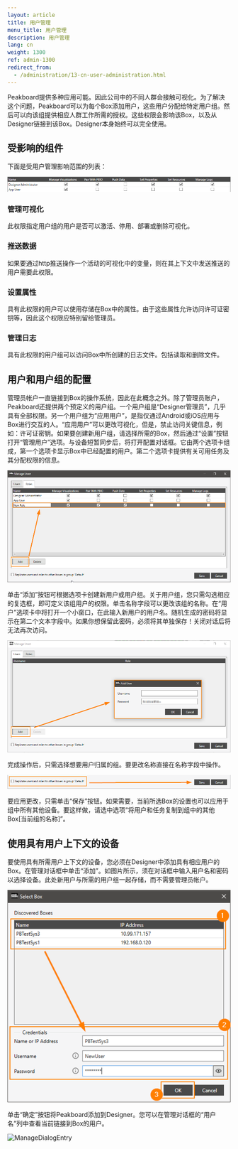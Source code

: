 ```yaml
---
layout: article
title: 用户管理
menu_title: 用户管理
description: 用户管理
lang: cn
weight: 1300
ref: admin-1300
redirect_from:
  - /administration/13-cn-user-administration.html
---
```



Peakboard提供多种应用可能。因此公司中的不同人群会接触可视化。为了解决这个问题，Peakboard可以为每个Box添加用户，这些用户分配给特定用户组。然后可以向该组提供相应人群工作所需的授权。这些权限会影响该Box，以及从Designer链接到该Box。Designer本身始终可以完全使用。

## 受影响的组件

下面是受用户管理影响范围的列表：

![Overview](/assets/images/admin/usermanagement/Overview.png)

### 管理可视化
此权限指定用户组的用户是否可以激活、停用、部署或删除可视化。

### 推送数据
如果要通过http推送操作一个活动的可视化中的变量，则在其上下文中发送推送的用户需要此权限。

### 设置属性
具有此权限的用户可以使用存储在Box中的属性。由于这些属性允许访问许可证密钥等，因此这个权限应特别留给管理员。

### 管理日志
具有此权限的用户组可以访问Box中所创建的日志文件。包括读取和删除文件。

## 用户和用户组的配置

管理员帐户一直链接到Box的操作系统，因此在此概念之外。除了管理员账户，Peakboard还提供两个预定义的用户组。一个用户组是“Designer管理员”，几乎具有全部权限。另一个用户组为“应用用户”，是指仅通过Android或iOS应用与Box进行交互的人。“应用用户”可以更改可视化，但是，禁止访问关键信息，例如：许可证密钥。如果要创建新用户组，请选择所需的Box，然后通过“设置”按钮打开“管理用户”选项。与设备短暂同步后，将打开配置对话框。它由两个选项卡组成，第一个选项卡显示Box中已经配置的用户。第二个选项卡提供有关可用任务及其分配权限的信息。

![NewGroup](/assets/images/admin/usermanagement/NewUsergroup.png)

单击“添加”按钮可根据选项卡创建新用户或用户组。关于用户组，您只需勾选相应的复选框，即可定义该组用户的权限。单击名称字段可以更改该组的名称。在“用户”选项卡中将打开一个小窗口，在此输入新用户的用户名。随机生成的密码将显示在第二个文本字段中。如果你想保留此密码，必须将其单独保存！关闭对话后将无法再次访问。

![NewUser](/assets/images/admin/usermanagement/NewUser.png)

完成操作后，只需选择想要用户归属的组。要更改名称直接在名称字段中操作。

![Save](/assets/images/admin/usermanagement/Save.png)

要应用更改，只需单击“保存”按钮。如果需要，当前所选Box的设置也可以应用于组中所有其他设备。要这样做，请选中选项“将用户和任务复制到组中的其他Box[当前组的名称]”。


## 使用具有用户上下文的设备

要使用具有所需用户上下文的设备，您必须在Designer中添加具有相应用户的Box。在管理对话框中单击“添加”。如图片所示，须在对话框中输入用户名和密码以选择设备。此处新用户与所需的用户组一起存储，而不需要管理员帐户。

![AddDevice](/assets/images/admin/usermanagement/AddDevice.png)

单击“确定”按钮将Peakboard添加到Designer。您可以在管理对话框的“用户名”列中查看当前链接到Box的用户。

![ManageDialogEntry](/assets/images/admin/usermanagement/ManageDialogEntry.png)